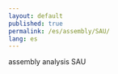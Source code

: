 ```yaml
---
layout: default
published: true
permalink: /es/assembly/SAU/
lang: es
---
```


assembly analysis SAU
